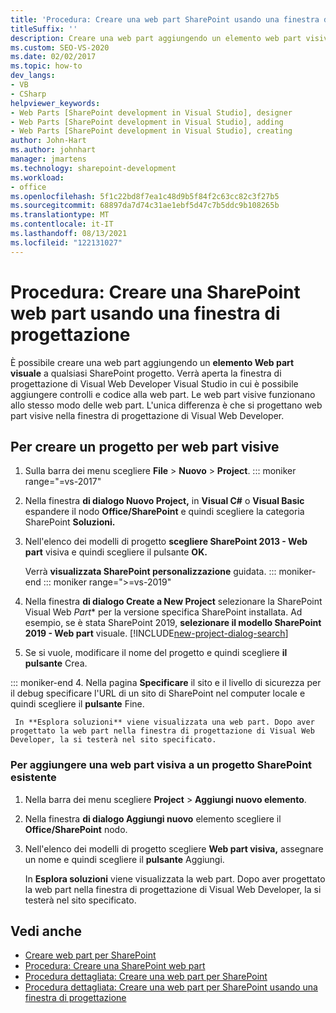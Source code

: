 ```yaml
---
title: 'Procedura: Creare una web part SharePoint usando una finestra di progettazione | Microsoft Docs'
titleSuffix: ''
description: Creare una web part aggiungendo un elemento web part visivo a un progetto SharePoint, che apre la finestra di progettazione di Visual Web Developer in Visual Studio.
ms.custom: SEO-VS-2020
ms.date: 02/02/2017
ms.topic: how-to
dev_langs:
- VB
- CSharp
helpviewer_keywords:
- Web Parts [SharePoint development in Visual Studio], designer
- Web Parts [SharePoint development in Visual Studio], adding
- Web Parts [SharePoint development in Visual Studio], creating
author: John-Hart
ms.author: johnhart
manager: jmartens
ms.technology: sharepoint-development
ms.workload:
- office
ms.openlocfilehash: 5f1c22bd8f7ea1c48d9b5f84f2c63cc82c3f27b5
ms.sourcegitcommit: 68897da7d74c31ae1ebf5d47c7b5ddc9b108265b
ms.translationtype: MT
ms.contentlocale: it-IT
ms.lasthandoff: 08/13/2021
ms.locfileid: "122131027"
---
```

# <a name="how-to-create-a-sharepoint-web-part-by-using-a-designer"></a>Procedura: Creare una SharePoint web part usando una finestra di progettazione

  È possibile creare una web part aggiungendo un **elemento Web part visuale** a qualsiasi SharePoint progetto. Verrà aperta la finestra di progettazione di Visual Web Developer Visual Studio in cui è possibile aggiungere controlli e codice alla web part. Le web part visive funzionano allo stesso modo delle web part. L'unica differenza è che si progettano web part visive nella finestra di progettazione di Visual Web Developer.

## <a name="to-create-a-project-for-visual-web-parts"></a>Per creare un progetto per web part visive

1. Sulla barra dei menu scegliere **File**  > **Nuovo**  >  **Project**.
::: moniker range="=vs-2017"

2. Nella finestra **di dialogo Nuovo Project,** in **Visual C#** o **Visual Basic** espandere il nodo **Office/SharePoint** e quindi scegliere la categoria SharePoint **Soluzioni.**

3. Nell'elenco dei modelli di progetto **scegliere SharePoint 2013 - Web part** visiva e quindi scegliere il pulsante **OK.**

     Verrà **visualizzata SharePoint personalizzazione** guidata.
::: moniker-end
::: moniker range=">=vs-2019"
2. Nella finestra **di dialogo Create a New Project** selezionare la SharePoint Visual Web *Part** per la versione specifica SharePoint installata. Ad esempio, se è stata SharePoint 2019, **selezionare il modello SharePoint 2019 - Web part** visuale.
    [!INCLUDE[new-project-dialog-search](../sharepoint/includes/new-project-dialog-search-md.md)]

3. Se si vuole, modificare il nome del progetto e quindi scegliere **il pulsante** Crea.

::: moniker-end
4. Nella pagina **Specificare** il sito e il livello di sicurezza per il debug specificare l'URL di un sito di SharePoint nel computer locale e quindi scegliere il **pulsante** Fine.

     In **Esplora soluzioni** viene visualizzata una web part. Dopo aver progettato la web part nella finestra di progettazione di Visual Web Developer, la si testerà nel sito specificato.

### <a name="to-add-a-visual-web-part-to-an-existing-sharepoint-project"></a>Per aggiungere una web part visiva a un progetto SharePoint esistente

1. Nella barra dei menu scegliere **Project**  >  **Aggiungi nuovo elemento**.

2. Nella finestra **di dialogo Aggiungi nuovo** elemento scegliere il **Office/SharePoint** nodo.

3. Nell'elenco dei modelli di progetto scegliere **Web part visiva,** assegnare un nome e quindi scegliere il **pulsante** Aggiungi.

     In **Esplora soluzioni** viene visualizzata la web part. Dopo aver progettato la web part nella finestra di progettazione di Visual Web Developer, la si testerà nel sito specificato.

## <a name="see-also"></a>Vedi anche

- [Creare web part per SharePoint](../sharepoint/creating-web-parts-for-sharepoint.md)
- [Procedura: Creare una SharePoint web part](../sharepoint/how-to-create-a-sharepoint-web-part.md)
- [Procedura dettagliata: Creare una web part per SharePoint](../sharepoint/walkthrough-creating-a-web-part-for-sharepoint.md)
- [Procedura dettagliata: Creare una web part per SharePoint usando una finestra di progettazione](../sharepoint/walkthrough-creating-a-web-part-for-sharepoint-by-using-a-designer.md)
